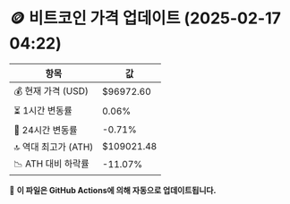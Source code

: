 # 🪙 비트코인 가격 업데이트 (2025-02-17 04:22)

| 항목                | 값 |
|--------------------|----------------|
| 💰 현재 가격 (USD) | $96972.60 |
| ⏳ 1시간 변동률    | 0.06% |
| 📆 24시간 변동률   | -0.71% |
| 🔝 역대 최고가 (ATH) | $109021.48 |
| 📉 ATH 대비 하락률 | -11.07% |

🔄 **이 파일은 GitHub Actions에 의해 자동으로 업데이트됩니다.**
